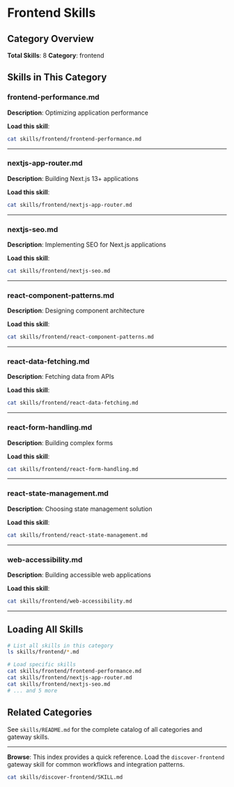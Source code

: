 # Frontend Skills

## Category Overview

**Total Skills**: 8
**Category**: frontend

## Skills in This Category

### frontend-performance.md
**Description**: Optimizing application performance

**Load this skill**:
```bash
cat skills/frontend/frontend-performance.md
```

---

### nextjs-app-router.md
**Description**: Building Next.js 13+ applications

**Load this skill**:
```bash
cat skills/frontend/nextjs-app-router.md
```

---

### nextjs-seo.md
**Description**: Implementing SEO for Next.js applications

**Load this skill**:
```bash
cat skills/frontend/nextjs-seo.md
```

---

### react-component-patterns.md
**Description**: Designing component architecture

**Load this skill**:
```bash
cat skills/frontend/react-component-patterns.md
```

---

### react-data-fetching.md
**Description**: Fetching data from APIs

**Load this skill**:
```bash
cat skills/frontend/react-data-fetching.md
```

---

### react-form-handling.md
**Description**: Building complex forms

**Load this skill**:
```bash
cat skills/frontend/react-form-handling.md
```

---

### react-state-management.md
**Description**: Choosing state management solution

**Load this skill**:
```bash
cat skills/frontend/react-state-management.md
```

---

### web-accessibility.md
**Description**: Building accessible web applications

**Load this skill**:
```bash
cat skills/frontend/web-accessibility.md
```

---

## Loading All Skills

```bash
# List all skills in this category
ls skills/frontend/*.md

# Load specific skills
cat skills/frontend/frontend-performance.md
cat skills/frontend/nextjs-app-router.md
cat skills/frontend/nextjs-seo.md
# ... and 5 more
```

## Related Categories

See `skills/README.md` for the complete catalog of all categories and gateway skills.

---

**Browse**: This index provides a quick reference. Load the `discover-frontend` gateway skill for common workflows and integration patterns.

```bash
cat skills/discover-frontend/SKILL.md
```
